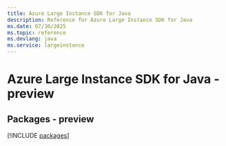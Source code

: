 ```yaml
---
title: Azure Large Instance SDK for Java
description: Reference for Azure Large Instance SDK for Java
ms.date: 07/30/2025
ms.topic: reference
ms.devlang: java
ms.service: largeinstance
---
```

# Azure Large Instance SDK for Java - preview
## Packages - preview
[!INCLUDE [packages](large-instance-index.md)]